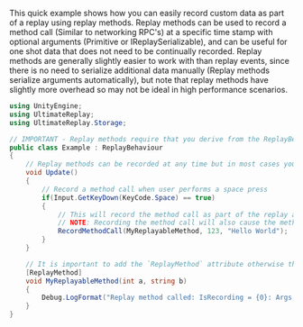
This quick example shows how you can easily record custom data as part of a replay using replay methods.
Replay methods can be used to record a method call (Similar to networking RPC's) at a specific time stamp with optional arguments (Primitive or IReplaySerializable), and can be useful for one shot data that does not need to be continually recorded.
Replay methods are generally slightly easier to work with than replay events, since there is no need to serialize additional data manually (Replay methods serialize arguments automatically), but note that replay methods have slightly more overhead so may not be ideal in high performance scenarios.

```cs
using UnityEngine;
using UltimateReplay;
using UltimateReplay.Storage;

// IMPORTANT - Replay methods require that you derive from the ReplayBehaviour class in order to work correctly
public class Example : ReplayBehaviour
{
	// Replay methods can be recorded at any time but in most cases you will mainly use `Update` or `OnReplayCapture` methods
	void Update()
	{
		// Record a method call when user performs a space press
		if(Input.GetKeyDown(KeyCode.Space) == true)
		{
			// This will record the method call as part of the replay and the method will be called during playback once the same playback time has been reached.
			// NOTE: Recording the method call will also cause the method to be invoked immediatley. If that is not desirable, you can simply return from the replay method if `IsRecording` is true.
			RecordMethodCall(MyReplayableMethod, 123, "Hello World");
		}
	}

	// It is important to add the `ReplayMethod` attribute otherwise the method will not be called during playback
	[ReplayMethod]
	void MyReplayableMethod(int a, string b)
	{
		Debug.LogFormat("Replay method called: IsRecording = {0}: Args = {1}, {2}", IsRecording a, b);
	}
}
```
